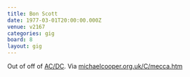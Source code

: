 ```yaml
---
title: Bon Scott
date: 1977-03-01T20:00:00.000Z
venue: v2167
categories: gig
board: 8
layout: gig
---
```

Out of off of <a href="/wiki/ac+dc">AC/DC</a>.
Via <a rel="nofollow noopener" href="http://michaelcooper.org.uk/C/mecca.htm">michaelcooper.org.uk/C/mecca.htm</a>